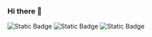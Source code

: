 ### Hi there 👋
![Static Badge](https://img.shields.io/badge/Program%20Languages-C%2B%2B_%26_Python-blue) ![Static Badge](https://img.shields.io/badge/My%20code-Online_Course_Program-orange)
 ![Static Badge](https://img.shields.io/badge/I'm%20Learning-Deep%20Learning-jade)



<!--
**Rays0205/Rays0205** is a ✨ _special_ ✨ repository because its `README.md` (this file) appears on your GitHub profile.

Here are some ideas to get you started:

- 🔭 I’m currently working on ...
- 🌱 I’m currently learning ...
- 👯 I’m looking to collaborate on ...
- 🤔 I’m looking for help with ...
- 💬 Ask me about ...
- 📫 How to reach me: ...
- 😄 Pronouns: ...
- ⚡ Fun fact: ...
-->
